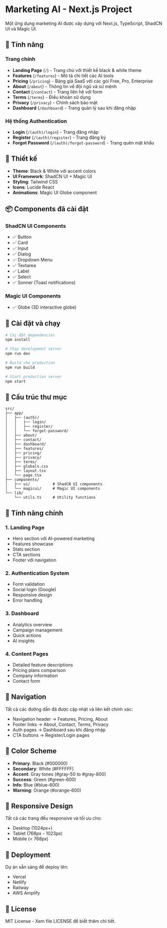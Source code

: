 # Marketing AI - Next.js Project

Một ứng dụng marketing AI được xây dựng với Next.js, TypeScript, ShadCN UI và Magic UI.

## 🚀 Tính năng

### Trang chính
- **Landing Page** (`/`) - Trang chủ với thiết kế black & white theme
- **Features** (`/features`) - Mô tả chi tiết các AI tools
- **Pricing** (`/pricing`) - Bảng giá SaaS với các gói Free, Pro, Enterprise
- **About** (`/about`) - Thông tin về đội ngũ và sứ mệnh
- **Contact** (`/contact`) - Trang liên hệ với form
- **Terms** (`/terms`) - Điều khoản sử dụng
- **Privacy** (`/privacy`) - Chính sách bảo mật
- **Dashboard** (`/dashboard`) - Trang quản lý sau khi đăng nhập

### Hệ thống Authentication
- **Login** (`/(auth)/login`) - Trang đăng nhập
- **Register** (`/(auth)/register`) - Trang đăng ký
- **Forgot Password** (`/(auth)/forgot-password`) - Trang quên mật khẩu

## 🎨 Thiết kế

- **Theme**: Black & White với accent colors
- **UI Framework**: ShadCN UI + Magic UI
- **Styling**: Tailwind CSS
- **Icons**: Lucide React
- **Animations**: Magic UI Globe component

## 📦 Components đã cài đặt

### ShadCN UI Components
- ✅ Button
- ✅ Card
- ✅ Input
- ✅ Dialog
- ✅ Dropdown Menu
- ✅ Textarea
- ✅ Label
- ✅ Select
- ✅ Sonner (Toast notifications)

### Magic UI Components
- ✅ Globe (3D interactive globe)

## 🔧 Cài đặt và chạy

```bash
# Cài đặt dependencies
npm install

# Chạy development server
npm run dev

# Build cho production
npm run build

# Start production server
npm start
```

## 📁 Cấu trúc thư mục

```
src/
├── app/
│   ├── (auth)/
│   │   ├── login/
│   │   ├── register/
│   │   └── forgot-password/
│   ├── about/
│   ├── contact/
│   ├── dashboard/
│   ├── features/
│   ├── pricing/
│   ├── privacy/
│   ├── terms/
│   ├── globals.css
│   ├── layout.tsx
│   └── page.tsx
├── components/
│   ├── ui/          # ShadCN UI components
│   └── magicui/     # Magic UI components
└── lib/
    └── utils.ts     # Utility functions
```

## 🎯 Tính năng chính

### 1. Landing Page
- Hero section với AI-powered marketing
- Features showcase
- Stats section
- CTA sections
- Footer với navigation

### 2. Authentication System
- Form validation
- Social login (Google)
- Responsive design
- Error handling

### 3. Dashboard
- Analytics overview
- Campaign management
- Quick actions
- AI insights

### 4. Content Pages
- Detailed feature descriptions
- Pricing plans comparison
- Company information
- Contact form

## 🔗 Navigation

Tất cả các đường dẫn đã được cập nhật và liên kết chính xác:
- Navigation header → Features, Pricing, About
- Footer links → About, Contact, Terms, Privacy
- Auth pages → Dashboard sau khi đăng nhập
- CTA buttons → Register/Login pages

## 🎨 Color Scheme

- **Primary**: Black (#000000)
- **Secondary**: White (#FFFFFF)
- **Accent**: Gray tones (#gray-50 to #gray-800)
- **Success**: Green (#green-600)
- **Info**: Blue (#blue-600)
- **Warning**: Orange (#orange-600)

## 📱 Responsive Design

Tất cả các trang đều responsive và tối ưu cho:
- Desktop (1024px+)
- Tablet (768px - 1023px)
- Mobile (< 768px)

## 🚀 Deployment

Dự án sẵn sàng để deploy lên:
- Vercel
- Netlify
- Railway
- AWS Amplify

## 📝 License

MIT License - Xem file LICENSE để biết thêm chi tiết.
